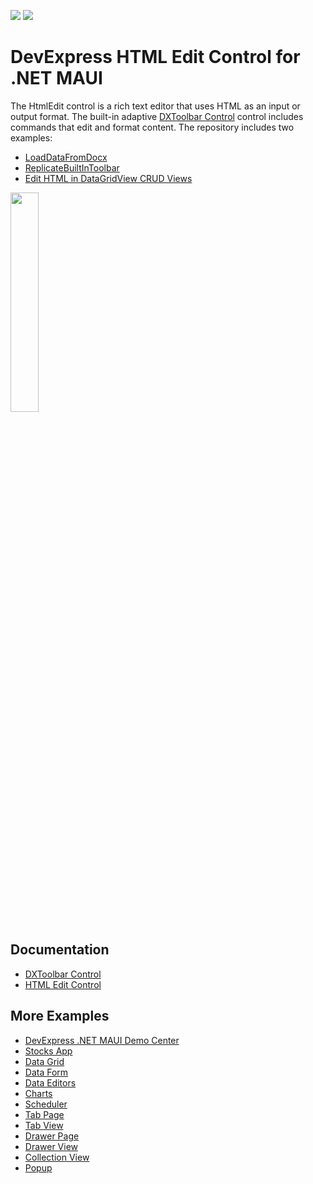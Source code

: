 <!-- default badges list -->
[![](https://img.shields.io/badge/Open_in_DevExpress_Support_Center-FF7200?style=flat-square&logo=DevExpress&logoColor=white)](https://supportcenter.devexpress.com/ticket/details/T1201436)
[![](https://img.shields.io/badge/📖_How_to_use_DevExpress_Examples-e9f6fc?style=flat-square)](https://docs.devexpress.com/GeneralInformation/403183)
<!-- default badges end -->
# DevExpress HTML Edit Control for .NET MAUI

The HtmlEdit control is a rich text editor that uses HTML as an input or output format. The built-in adaptive [DXToolbar Control](https://docs.devexpress.com/MAUI/404604/dialogs-menu-and-navigation/toolbar/toolbar-overview?v=23.2) control includes commands that edit and format content. The repository includes two examples:

* [LoadDataFromDocx](CS/LoadDataFromDocx/README.md)
* [ReplicateBuiltInToolbar](CS/ReplicateBuiltInToolbar/README.md)
* [Edit HTML in DataGridView CRUD Views](CS/PropertyDescription/README.md)

<img src="https://docs.devexpress.com/MAUI/images/html-edit/html-edit-overview.png?v=23.2" width="30%"/>

## Documentation

- [DXToolbar Control](https://docs.devexpress.com/MAUI/404604/dialogs-menu-and-navigation/toolbar/toolbar-overview?v=23.2)
- [HTML Edit Control](https://docs.devexpress.com/MAUI/404635/html-edit/html-edit?v=23.2)

## More Examples

* [DevExpress .NET MAUI Demo Center](https://github.com/DevExpress-Examples/maui-demo-app)
* [Stocks App](https://github.com/DevExpress-Examples/maui-stocks-mini)
* [Data Grid](https://github.com/DevExpress-Examples/maui-data-grid-get-started)
* [Data Form](https://github.com/DevExpress-Examples/maui-data-form-get-started)
* [Data Editors](https://github.com/DevExpress-Examples/maui-editors-get-started)
* [Charts](https://github.com/DevExpress-Examples/maui-charts)
* [Scheduler](https://github.com/DevExpress-Examples/maui-scheduler-get-started)
* [Tab Page](https://github.com/DevExpress-Examples/maui-tab-page-get-started)
* [Tab View](https://github.com/DevExpress-Examples/maui-tab-view-get-started)
* [Drawer Page](https://github.com/DevExpress-Examples/maui-drawer-page-get-started)
* [Drawer View](https://github.com/DevExpress-Examples/maui-drawer-view-get-started)
* [Collection View](https://github.com/DevExpress-Examples/maui-collection-view-get-started)
* [Popup](https://github.com/DevExpress-Examples/maui-popup-get-started)
